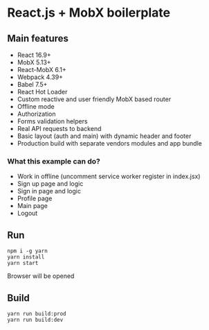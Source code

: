 # React.js + MobX boilerplate

## Main features
- React 16.9+
- MobX 5.13+
- React-MobX 6.1+
- Webpack 4.39+
- Babel 7.5+
- React Hot Loader
- Custom reactive and user friendly MobX based router
- Offline mode
- Authorization
- Forms validation helpers
- Real API requests to backend
- Basic layout (auth and main) with dynamic header and footer
- Production build with separate vendors modules and app bundle

### What this example can do?
- Work in offline (uncomment service worker register in index.jsx)
- Sign up page and logic
- Sign in page and logic
- Profile page
- Main page
- Logout


## Run
```
npm i -g yarn
yarn install
yarn start
```
Browser will be opened

## Build
```
yarn run build:prod
yarn run build:dev
```